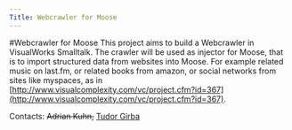 ```yaml
---
Title: Webcrawler for Moose
---
```

#Webcrawler for Moose
This project aims to build a Webcrawler in VisualWorks Smalltalk. The crawler will be used as injector for Moose, that is to import structured data from websites into Moose. For example related music on last.fm, or related books from amazon, or social networks from sites like myspaces, as in [http://www.visualcomplexity.com/vc/project.cfm?id=367](http://www.visualcomplexity.com/vc/project.cfm?id=367).  

Contacts: <s>Adrian Kuhn,</s> [Tudor Girba](%base_url%/staff/tudorgirba)
